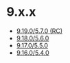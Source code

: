 # 9.x.x

* [9.19.0/5.7.0 (RC)](09.19.0/9.19.0.md)
* [9.18.0/5.6.0](09.18.0/9.18.0.md)
* [9.17.0/5.5.0](09.17.0/9.17.0.md)
* [9.16.0/5.4.0](09.16.0/9.16.0.md)
